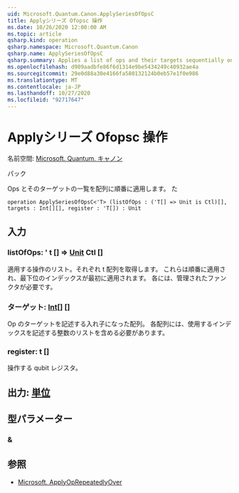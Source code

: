 ```yaml
---
uid: Microsoft.Quantum.Canon.ApplySeriesOfOpsC
title: Applyシリーズ Ofopsc 操作
ms.date: 10/26/2020 12:00:00 AM
ms.topic: article
qsharp.kind: operation
qsharp.namespace: Microsoft.Quantum.Canon
qsharp.name: ApplySeriesOfOpsC
qsharp.summary: Applies a list of ops and their targets sequentially on an array. (Controlled)
ms.openlocfilehash: d909aadbfe86f6d1314e9be5434249c40932ae4a
ms.sourcegitcommit: 29e0d88a30e4166fa580132124b0eb57e1f0e986
ms.translationtype: MT
ms.contentlocale: ja-JP
ms.lasthandoff: 10/27/2020
ms.locfileid: "92717647"
---
```

# <a name="applyseriesofopsc-operation"></a>Applyシリーズ Ofopsc 操作

名前空間: [Microsoft. Quantum. キャノン](xref:Microsoft.Quantum.Canon)

パック [](https://nuget.org/packages/)


Ops とそのターゲットの一覧を配列に順番に適用します。 た

```qsharp
operation ApplySeriesOfOpsC<'T> (listOfOps : ('T[] => Unit is Ctl)[], targets : Int[][], register : 'T[]) : Unit
```


## <a name="input"></a>入力

### <a name="listofops--t--unit-ctl"></a>listOfOps: ' t [] => [Unit](xref:microsoft.quantum.lang-ref.unit) Ctl []

適用する操作のリスト。それぞれ t 配列を取得します。 これらは順番に適用され、最下位のインデックスが最初に適用されます。
各には、管理されたファンクタが必要です。


### <a name="targets--int"></a>ターゲット: [Int](xref:microsoft.quantum.lang-ref.int)[] []

Op のターゲットを記述する入れ子になった配列。 各配列には、使用するインデックスを記述する整数のリストを含める必要があります。


### <a name="register--t"></a>register: t []

操作する qubit レジスタ。



## <a name="output--unit"></a>出力: [単位](xref:microsoft.quantum.lang-ref.unit)



## <a name="type-parameters"></a>型パラメーター

### <a name="t"></a>&



## <a name="see-also"></a>参照

- [Microsoft. ApplyOpRepeatedlyOver](xref:Microsoft.Quantum.Canon.ApplyOpRepeatedlyOver)